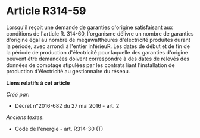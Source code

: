 # Article R314-59

Lorsqu'il reçoit une demande de garanties d'origine satisfaisant aux conditions de l'article R. 314-60, l'organisme délivre
un nombre de garanties d'origine égal au nombre de mégawattheures d'électricité produites durant la période, avec arrondi à
l'entier inférieuR. Les dates de début et de fin de la période de production d'électricité pour laquelle des garanties
d'origine peuvent être demandées doivent correspondre à des dates de relevés des données de comptage stipulées par les
contrats liant l'installation de production d'électricité au gestionnaire du réseau.

**Liens relatifs à cet article**

_Créé par_:

  - Décret n°2016-682 du 27 mai 2016 - art. 2

_Anciens textes_:

  - Code de l'énergie - art. R314-30 (T)
